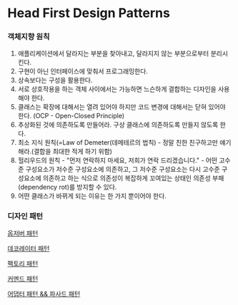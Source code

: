 # Head First Design Patterns

### 객체지향 원칙

1. 애플리케이션에서 달라지는 부분을 찾아내고, 달라지지 않는 부분으로부터 분리시킨다.
2. 구현이 아닌 인터페이스에 맞춰서 프로그래밍한다.
3. 상속보다는 구성을 활용한다.
4. 서로 상호작용을 하는 객체 사이에서는 가능하면 느슨하게 결합하는 디자인을 사용해야 한다.
5. 클래스는 확장에 대해서는 열려 있어야 하지만 코드 변경에 대해서는 닫혀 있어야 한다. (OCP - Open-Closed Principle)
6. 추상화된 것에 의존하도록 만들어라. 구상 클래스에 의존하도록 만들지 않도록 한다.
7. 최소 지식 원칙(=Law of Demeter(데메테르의 법칙) - 정말 친한 친구하고만 얘기해라.(결합을 최대한 적게 하기 위함)
8. 헐리우드의 원칙 - "먼저 연락하지 마세요, 저희가 연락 드리겠습니다." - 어떤 고수준 구성요소가 저수준 구성요소에 의존하고, 그 저수준 구성요소는 다시 고수준 구성요소에 의존하고 하는 식으로 의존성이
   복잡하게 꼬여있는 상태인 의존성 부패(dependency rot)를 방지할 수 있다.
9. 어떤 클래스가 바뀌게 되는 이유는 한 가지 뿐이어야 한다.

### 디자인 패턴

[옵저버 패턴](src/main/java/chapter02/chpater02_정리.md)

[데코레이터 패턴](src/main/java/chapter03/chpater03_정리.md)

[팩토리 패턴](src/main/java/chapter04/chpater04_정리.md)

[커멘드 패턴](src/main/java/chapter06/chpater06_정리.md)

[어댑터 패턴 && 파사드 패턴](src/main/java/chapter07/chpater07_정리.md)
